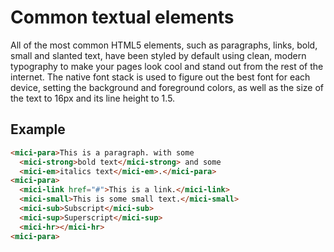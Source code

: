 # Common textual elements

All of the most common HTML5 elements, such as paragraphs, links, bold, small and slanted text, have been styled by default using clean, modern typography to make your pages look cool and stand out from the rest of the internet. The native font stack is used to figure out the best font for each device, setting the background and foreground colors, as well as the size of the text to 16px and its line height to 1.5.

## Example

```html preview
<mici-para>This is a paragraph. with some
  <mici-strong>bold text</mici-strong> and some
  <mici-em>italics text</mici-em>.</mici-para>
<mici-para>
  <mici-link href="#">This is a link.</mici-link>
  <mici-small>This is some small text.</mici-small>
  <mici-sub>Subscript</mici-sub>
  <mici-sup>Superscript</mici-sup>
  <mici-hr></mici-hr>
<mici-para>
```
